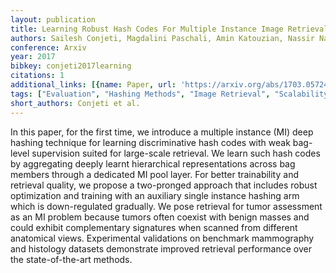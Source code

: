 ```yaml
---
layout: publication
title: Learning Robust Hash Codes For Multiple Instance Image Retrieval
authors: Sailesh Conjeti, Magdalini Paschali, Amin Katouzian, Nassir Navab
conference: Arxiv
year: 2017
bibkey: conjeti2017learning
citations: 1
additional_links: [{name: Paper, url: 'https://arxiv.org/abs/1703.05724'}]
tags: ["Evaluation", "Hashing Methods", "Image Retrieval", "Scalability"]
short_authors: Conjeti et al.
---
```

In this paper, for the first time, we introduce a multiple instance (MI) deep
hashing technique for learning discriminative hash codes with weak bag-level
supervision suited for large-scale retrieval. We learn such hash codes by
aggregating deeply learnt hierarchical representations across bag members
through a dedicated MI pool layer. For better trainability and retrieval
quality, we propose a two-pronged approach that includes robust optimization
and training with an auxiliary single instance hashing arm which is
down-regulated gradually. We pose retrieval for tumor assessment as an MI
problem because tumors often coexist with benign masses and could exhibit
complementary signatures when scanned from different anatomical views.
Experimental validations on benchmark mammography and histology datasets
demonstrate improved retrieval performance over the state-of-the-art methods.